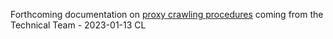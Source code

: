 Forthcoming documentation on [proxy crawling procedures](https://docs.google.com/document/d/1uiJFssTx6xoIm4YQIjTUUfMjOS7muSfTZhN41Yg4ygo/edit) coming from the Technical Team - 2023-01-13 CL

